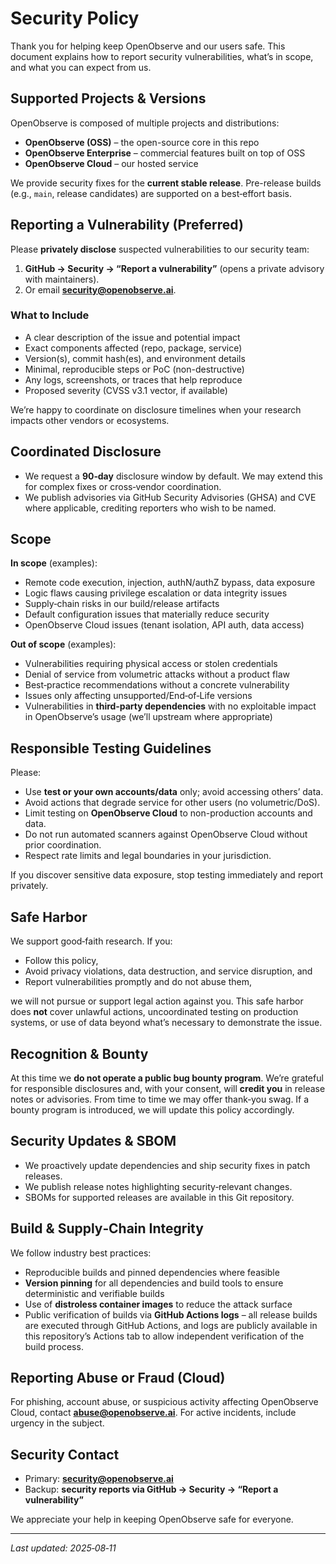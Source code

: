 # Security Policy

Thank you for helping keep OpenObserve and our users safe. This document explains how to report security vulnerabilities, what’s in scope, and what you can expect from us.

## Supported Projects & Versions

OpenObserve is composed of multiple projects and distributions:

* **OpenObserve (OSS)** – the open-source core in this repo
* **OpenObserve Enterprise** – commercial features built on top of OSS
* **OpenObserve Cloud** – our hosted service

We provide security fixes for the **current stable release**. Pre-release builds (e.g., `main`, release candidates) are supported on a best‑effort basis.

## Reporting a Vulnerability (Preferred)

Please **privately disclose** suspected vulnerabilities to our security team:

1. **GitHub → Security → “Report a vulnerability”** (opens a private advisory with maintainers).
2. Or email **[security@openobserve.ai](mailto:security@openobserve.ai)**.

### What to Include

* A clear description of the issue and potential impact
* Exact components affected (repo, package, service)
* Version(s), commit hash(es), and environment details
* Minimal, reproducible steps or PoC (non-destructive)
* Any logs, screenshots, or traces that help reproduce
* Proposed severity (CVSS v3.1 vector, if available)

We’re happy to coordinate on disclosure timelines when your research impacts other vendors or ecosystems.

## Coordinated Disclosure

* We request a **90‑day** disclosure window by default. We may extend this for complex fixes or cross‑vendor coordination.
* We publish advisories via GitHub Security Advisories (GHSA) and CVE where applicable, crediting reporters who wish to be named.

## Scope

**In scope** (examples):

* Remote code execution, injection, authN/authZ bypass, data exposure
* Logic flaws causing privilege escalation or data integrity issues
* Supply‑chain risks in our build/release artifacts
* Default configuration issues that materially reduce security
* OpenObserve Cloud issues (tenant isolation, API auth, data access)

**Out of scope** (examples):

* Vulnerabilities requiring physical access or stolen credentials
* Denial of service from volumetric attacks without a product flaw
* Best‑practice recommendations without a concrete vulnerability
* Issues only affecting unsupported/End‑of‑Life versions
* Vulnerabilities in **third‑party dependencies** with no exploitable impact in OpenObserve’s usage (we’ll upstream where appropriate)

## Responsible Testing Guidelines

Please:

* Use **test or your own accounts/data** only; avoid accessing others’ data.
* Avoid actions that degrade service for other users (no volumetric/DoS).
* Limit testing on **OpenObserve Cloud** to non-production accounts and data.
* Do not run automated scanners against OpenObserve Cloud without prior coordination.
* Respect rate limits and legal boundaries in your jurisdiction.

If you discover sensitive data exposure, stop testing immediately and report privately.

## Safe Harbor

We support good‑faith research. If you:

* Follow this policy,
* Avoid privacy violations, data destruction, and service disruption, and
* Report vulnerabilities promptly and do not abuse them,

we will not pursue or support legal action against you. This safe harbor does **not** cover unlawful actions, uncoordinated testing on production systems, or use of data beyond what’s necessary to demonstrate the issue.

## Recognition & Bounty

At this time we **do not operate a public bug bounty program**. We’re grateful for responsible disclosures and, with your consent, will **credit you** in release notes or advisories. From time to time we may offer thank‑you swag. If a bounty program is introduced, we will update this policy accordingly.

## Security Updates & SBOM

* We proactively update dependencies and ship security fixes in patch releases.
* We publish release notes highlighting security‑relevant changes.
* SBOMs for supported releases are available in this Git repository.

## Build & Supply‑Chain Integrity

We follow industry best practices:

* Reproducible builds and pinned dependencies where feasible
* **Version pinning** for all dependencies and build tools to ensure deterministic and verifiable builds
* Use of **distroless container images** to reduce the attack surface
* Public verification of builds via **GitHub Actions logs** – all release builds are executed through GitHub Actions, and logs are publicly available in this repository’s Actions tab to allow independent verification of the build process.

## Reporting Abuse or Fraud (Cloud)

For phishing, account abuse, or suspicious activity affecting OpenObserve Cloud, contact **[abuse@openobserve.ai](mailto:abuse@openobserve.ai)**. For active incidents, include urgency in the subject.

## Security Contact

* Primary: **[security@openobserve.ai](mailto:security@openobserve.ai)**
* Backup: **security reports via GitHub → Security → “Report a vulnerability”**

We appreciate your help in keeping OpenObserve safe for everyone.

---

*Last updated: 2025‑08‑11*
